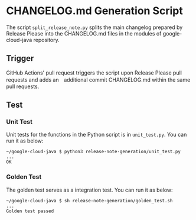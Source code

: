 # CHANGELOG.md Generation Script

The script `split_release_note.py` splits the main changelog prepared by
Release Please into the CHANGELOG.md files in the modules of google-cloud-java
repository.

## Trigger

GitHub Actions' pull request triggers the script upon Release Please pull
requests and adds an　additional commit CHANGELOG.md within the same pull
requests.

## Test

### Unit Test

Unit tests for the functions in the Python script is in `unit_test.py`.
You can run it as below:

```
~/google-cloud-java $ python3 release-note-generation/unit_test.py
...
OK
```

### Golden Test

The golden test serves as a integration test.
You can run it as below:

```
~/google-cloud-java $ sh release-note-generation/golden_test.sh
...
Golden test passed
```
